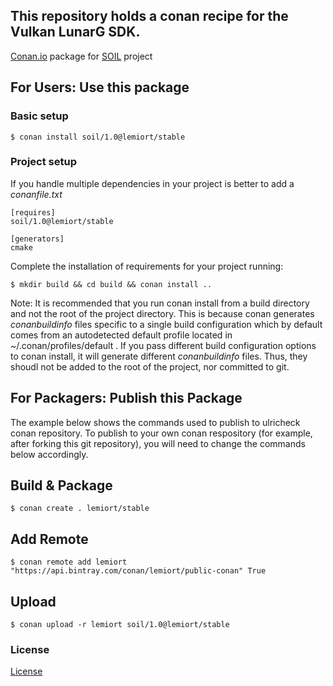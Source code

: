 ## This repository holds a conan recipe for the Vulkan LunarG SDK.

[Conan.io](https://conan.io) package for [SOIL](https://github.com/Lemiort/SOIL.git) project

## For Users: Use this package

### Basic setup

    $ conan install soil/1.0@lemiort/stable

### Project setup

If you handle multiple dependencies in your project is better to add a *conanfile.txt*

    [requires]
    soil/1.0@lemiort/stable

    [generators]
    cmake

Complete the installation of requirements for your project running:

    $ mkdir build && cd build && conan install ..
    
Note: It is recommended that you run conan install from a build directory and not the root of the project directory.  This is because conan generates *conanbuildinfo* files specific to a single build configuration which by default comes from an autodetected default profile located in ~/.conan/profiles/default .  If you pass different build configuration options to conan install, it will generate different *conanbuildinfo* files.  Thus, they shoudl not be added to the root of the project, nor committed to git. 

## For Packagers: Publish this Package

The example below shows the commands used to publish to ulricheck conan repository. To publish to your own conan respository (for example, after forking this git repository), you will need to change the commands below accordingly. 

## Build & Package

    $ conan create . lemiort/stable
    
## Add Remote

    $ conan remote add lemiort "https://api.bintray.com/conan/lemiort/public-conan" True


## Upload

    $ conan upload -r lemiort soil/1.0@lemiort/stable

### License
[License](https://github.com/Lemiort/SOIL/blob/master/README.md)

